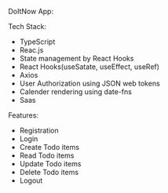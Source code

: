 DoItNow App:

Tech Stack:
* TypeScript
* Reac.js
* State management by React Hooks
* React Hooks(useSatate, useEffect, useRef)
* Axios
* User Authorization using JSON web tokens
* Calender rendering using date-fns 
* Saas

Features:
* Registration
* Login
* Create Todo items
* Read Todo items
* Update Todo items
* Delete Todo items
* Logout
